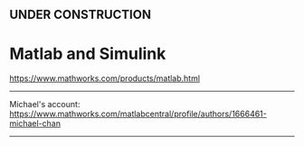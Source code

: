
## UNDER CONSTRUCTION

# Matlab and Simulink


https://www.mathworks.com/products/matlab.html


---

Michael's account:
https://www.mathworks.com/matlabcentral/profile/authors/1666461-michael-chan

---

